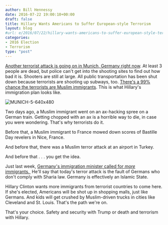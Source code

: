```yaml
---
author: Bill Hennessy
date: 2016-07-22 19:00:10+00:00
draft: false
title: Hillary Wants Americans to Suffer European-style Terrorism
layout: blog
#url: e/2016/07/22/hillary-wants-americans-to-suffer-european-style-terrorism/
categories:
- 2016 Election
- Terrorism
type: "post"
---
```


[Another terrorist attack is going on in Munich, Germany right now](https://www.breitbart.com/london/2016/07/22/shots-fired-munich-shopping-mall/). At least 3 people are dead, but police can't get into the shooting sites to find out how bad it is. Shooters are still at large. All public transportation has been shut down because terrorists are shooting up subways, too. [There's a 99% chance the terrorists are Muslim immigrants](https://www.thegatewaypundit.com/2016/07/munich-shooting-update-shooter-screamed-allahu-akbar-targeted-children/). This is what Hillary's immigration plan looks like.

![MUNICH-5-640x480](https://hennessysview.com/wp-content/uploads/2016/07/MUNICH-5-640x480.png)


Two days ago, a Muslim immigrant went on an ax-hacking spree on a German train. Getting chopped with an ax is a horrible way to die, in case you were wondering. That's why terrorists do it.

Before that, a Muslim immigrant to France mowed down scores of Bastille Day revelers in Nice, France.

And before that, there was a Muslim terror attack at an airport in Turkey.

And before that . . . you get the idea.

Just last week, [Germany's immigration minister called for _more_ immigrants. ](https://www.breitbart.com/london/2016/07/12/german-migration-boss-germany-needs-migrants/) He'll say that today's terror attack is the fault of Germans who don't comply with Sharia law. Germany is effectively an Islamic State.

Hillary Clinton wants more immigrants from terrorist countries to come here. If she's elected, Americans will be shot up in shopping malls, just like Germans. And kids will get crushed by Muslim-driven trucks in cities like Cleveland and St. Louis. That's the path we're on.

That's your choice. Safety and security with Trump or death and terrorism with Hillary.
